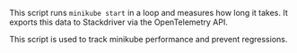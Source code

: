 This script runs `minikube start` in a loop and measures how long it takes.
It exports this data to Stackdriver via the OpenTelemetry API.

This script is used to track minikube performance and prevent regressions.
